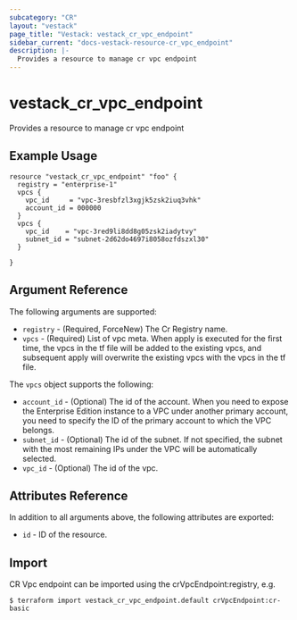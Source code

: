 ```yaml
---
subcategory: "CR"
layout: "vestack"
page_title: "Vestack: vestack_cr_vpc_endpoint"
sidebar_current: "docs-vestack-resource-cr_vpc_endpoint"
description: |-
  Provides a resource to manage cr vpc endpoint
---
```

# vestack_cr_vpc_endpoint
Provides a resource to manage cr vpc endpoint
## Example Usage
```hcl
resource "vestack_cr_vpc_endpoint" "foo" {
  registry = "enterprise-1"
  vpcs {
    vpc_id     = "vpc-3resbfzl3xgjk5zsk2iuq3vhk"
    account_id = 000000
  }
  vpcs {
    vpc_id    = "vpc-3red9li8dd8g05zsk2iadytvy"
    subnet_id = "subnet-2d62do4697i8058ozfdszxl30"
  }

}
```
## Argument Reference
The following arguments are supported:
* `registry` - (Required, ForceNew) The Cr Registry name.
* `vpcs` - (Required) List of vpc meta. When apply is executed for the first time, the vpcs in the tf file will be added to the existing vpcs, and subsequent apply will overwrite the existing vpcs with the vpcs in the tf file.

The `vpcs` object supports the following:

* `account_id` - (Optional) The id of the account. When you need to expose the Enterprise Edition instance to a VPC under another primary account, you need to specify the ID of the primary account to which the VPC belongs.
* `subnet_id` - (Optional) The id of the subnet. If not specified, the subnet with the most remaining IPs under the VPC will be automatically selected.
* `vpc_id` - (Optional) The id of the vpc.

## Attributes Reference
In addition to all arguments above, the following attributes are exported:
* `id` - ID of the resource.



## Import
CR Vpc endpoint can be imported using the crVpcEndpoint:registry, e.g.
```
$ terraform import vestack_cr_vpc_endpoint.default crVpcEndpoint:cr-basic
```

